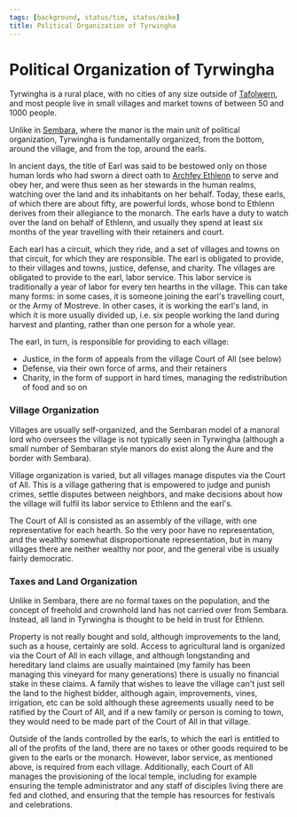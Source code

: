 ```yaml
---
tags: [background, status/tim, status/mike]
title: Political Organization of Tyrwingha
---
```

# Political Organization of Tyrwingha



Tyrwingha is a rural place, with no cities of any size outside of [Tafolwern](<./tafolwern.md>), and most people live in small villages and market towns of between 50 and 1000 people. 

Unlike in [Sembara](<../sembara/sembara.md>), where the manor is the main unit of political organization, Tyrwingha is fundamentally organized, from the bottom, around the village, and from the top, around the earls. 

In ancient days, the title of Earl was said to be bestowed only on those human lords who had sworn a direct oath to [Archfey Ethlenn](<../../../people/extraplanar-powers/archfey-ethlenn.md>) to serve and obey her, and were thus seen as her stewards in the human realms, watching over the land and its inhabitants on her behalf. Today, these earls, of which there are about fifty, are powerful lords, whose bond to Ethlenn derives from their allegiance to the monarch. The earls have a duty to watch over the land on behalf of Ethlenn, and usually they spend at least six months of the year travelling with their retainers and court. 

Each earl has a circuit, which they ride, and a set of villages and towns on that circuit, for which they are responsible. The earl is obligated to provide, to their villages and towns, justice, defense, and charity. The villages are obligated to provide to the earl, labor service. This labor service is traditionally a year of labor for every ten hearths in the village. This can take many forms: in some cases, it is someone joining the earl's travelling court, or the Army of Mostreve. In other cases, it is working the earl's land, in which it is more usually divided up, i.e. six people working the land during harvest and planting, rather than one person for a whole year.

The earl, in turn, is responsible for providing to each village:
* Justice, in the form of appeals from the village Court of All (see below)
* Defense, via their own force of arms, and their retainers
* Charity, in the form of support in hard times, managing the redistribution of food and so on

### Village Organization
Villages are usually self-organized, and the Sembaran model of a manoral lord who oversees the village is not typically seen in Tyrwingha (although a small number of Sembaran style manors do exist along the Aure and the border with Sembara).

Village organization is varied, but all villages manage disputes via the Court of All. This is a village gathering that is empowered to judge and punish crimes, settle disputes between neighbors, and make decisions about how the village will fulfil its labor service to Ethlenn and the earl's.

The Court of All is consisted as an assembly of the village, with one representative for each hearth. So the very poor have no representation, and the wealthy somewhat disproportionate representation, but in many villages there are neither wealthy nor poor, and the general vibe is usually fairly democratic.

### Taxes and Land Organization
Unlike in Sembara, there are no formal taxes on the population, and the concept of freehold and crownhold land has not carried over from Sembara. Instead, all land in Tyrwingha is thought to be held in trust for Ethlenn. 

Property is not really bought and sold, although improvements to the land, such as a house, certainly are sold. Access to agricultural land is organized via the Court of All in each village, and although longstanding and hereditary land claims are usually maintained (my family has been managing this vineyard for many generations) there is usually no financial stake in these claims. A family that wishes to leave the village can't just sell the land to the highest bidder, although again, improvements, vines, irrigation, etc can be sold although these agreements usually need to be ratified by the Court of All, and if a new family or person is coming to town, they would need to be made part of the Court of All in that village. 

Outside of the lands controlled by the earls, to which the earl is entitled to all of the profits of the land, there are no taxes or other goods required to be given to the earls or the monarch. However, labor service, as mentioned above, is required from each village. Additionally, each Court of All manages the provisioning of the local temple, including for example ensuring the temple administrator and any staff of disciples living there are fed and clothed, and ensuring that the temple has resources for festivals and celebrations.